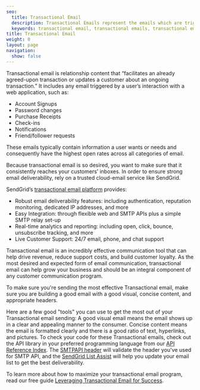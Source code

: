 ```yaml
---
seo:
  title: Transactional Email
  description: Transactional Emails represent the emails which are triggered by a user interacting with a web application.
  keywords: transactional email, transactional emails, transactional email service
title: Transactional Email
weight: 0
layout: page
navigation:
  show: false
---
```


Transactional email is relationship content that “facilitates an already agreed-upon transaction or updates a customer about an ongoing transaction.” It includes any email triggered by a user’s interaction with a web application, such as:

* Account Signups
* Password changes
* Purchase Receipts
* Check-ins
* Notifications
* Friend/follower requests

These emails typically contain information a user wants or needs and consequently have the highest open rates across all categories of email.

Because transactional email is so desired, you want to make sure that it consistently reaches your customers’ inboxes. In order to ensure strong email deliverability, rely on a trusted cloud-email service like SendGrid.

SendGrid’s [transactional email platform](https://sendgrid.com/transactional-email) provides:

* Robust email deliverability features: including authentication, reputation monitoring, dedicated IP addresses, and more
* Easy Integration: through flexible web and SMTP APIs plus a simple SMTP relay set-up
* Real-time analytics and reporting: including open, click, bounce, unsubscribe tracking, and more
* Live Customer Support: 24/7 email, phone, and chat support

Transactional email is an incredibly effective communication tool that can help drive revenue, reduce support costs, and build customer loyalty. As the most desired and expected form of email communication, transactional email can help grow your business and should be an integral component of any customer communication program.

To make sure you're sending the most effective Transactional email, make sure you are building a good email with a good visual, concise content, and appropriate headers.

Here are a few good "tools" you can use to get the most out of your Transactional email sending:
A good visual email means the email shows up in a clear and appealing manner to the consumer. Concise content means the email is formatted clearly and there is a good ratio of text, hyperlinks, and pictures. To check your code for these Transactional emails, check out the API library in your preferred programming language from our [API Reference Index]({{root_url}}/API_Reference/index.html). The [SMTPAPI header]({{root_url}}/Utilities/smtpapi_validator.html) will validate the header you've used for SMTP API, and the [SendGrid List Assist]({{site.blog_url}}/introducing-sendgrid-list-assist/) will help you update your email list to get the best deliverability.

To learn more about how to maximize your transactional email program, read our free guide [Leveraging Transactional Email for Success](https://sendgrid.com/resources/what-is-transactional-email?mc=Direct&mcd=email_library).
